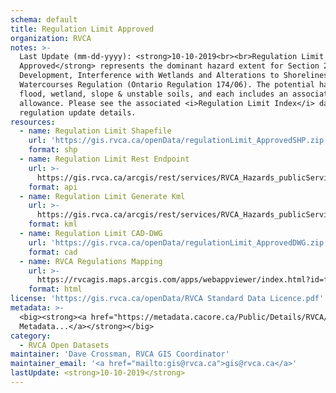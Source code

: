 ```yaml
---
schema: default
title: Regulation Limit Approved
organization: RVCA
notes: >-
  Last Update (mm-dd-yyyy): <strong>10-10-2019<br><br>Regulation Limit
  Approved</strong> represents the dominant hazard extent for Section 28 -
  Development, Interference with Wetlands and Alterations to Shorelines and
  Watercourses Regulation (Ontario Regulation 174/06). The potential hazards are
  flood, wetland, slope & unstable soils, and each includes an associated
  allowance. Please see the associated <i>Regulation Limit Index</i> dataset for
  regulation update details.
resources:
  - name: Regulation Limit Shapefile
    url: 'https://gis.rvca.ca/openData/regulationLimit_ApprovedSHP.zip'
    format: shp
  - name: Regulation Limit Rest Endpoint
    url: >-
      https://gis.rvca.ca/arcgis/rest/services/RVCA_Hazards_publicService/MapServer/6
    format: api
  - name: Regulation Limit Generate Kml
    url: >-
      https://gis.rvca.ca/arcgis/rest/services/RVCA_Hazards_publicService/MapServer/generateKml
    format: kml
  - name: Regulation Limit CAD-DWG
    url: 'https://gis.rvca.ca/openData/regulationLimit_ApprovedDWG.zip'
    format: cad
  - name: RVCA Regulations Mapping
    url: >-
      https://rvcagis.maps.arcgis.com/apps/webappviewer/index.html?id=fd54fe0962284dc0a63deabc8357bb25
    format: html
license: 'https://gis.rvca.ca/openData/RVCA Standard Data Licence.pdf'
metadata: >-
  <big><strong><a href="https://metadata.cacore.ca/Public/Details/RVCA/id=853">View      
  Metadata...</a></strong></big>
category:
  - RVCA Open Datasets
maintainer: 'Dave Crossman, RVCA GIS Coordinator'
maintainer_email: '<a href="mailto:gis@rvca.ca">gis@rvca.ca</a>'
lastUpdate: <strong>10-10-2019</strong>
---
```

